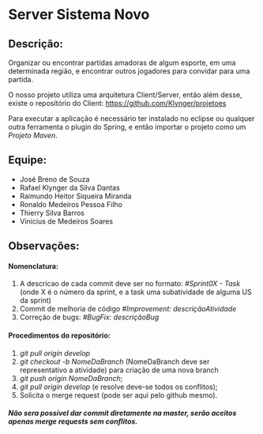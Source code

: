 # **Server Sistema Novo**

## Descrição:
  Organizar ou encontrar partidas amadoras de algum esporte, em uma determinada região, e encontrar outros jogadores para convidar para uma partida.

O nosso projeto utiliza uma arquitetura Client/Server, então além desse, existe o reposítório do Client: https://github.com/Klynger/projetoes

Para executar a aplicação é necessário ter instalado no eclipse ou qualquer outra ferramenta o plugin do Spring, e então importar o projeto como um *Projeto Maven*.


## Equipe: 
  - José Breno de Souza
  - Rafael Klynger da Silva Dantas
  - Raimundo Heitor Siqueira Miranda
  - Ronaldo Medeiros Pessoa Filho
  - Thierry Silva Barros
  - Vinicius de Medeiros Soares
  
## Observações:

#### Nomenclatura:

1. A descricao de cada commit deve ser no formato: *#Sprint0X - Task* (onde X é o número da sprint, e a task uma subatividade de alguma US da sprint) 
2. Commit de melhoria de código *#Improvement: descriçãoAtividade*
3. Correção de bugs: *#BugFix: descriçãoBug*
     
 #### Procedimentos do repositório:
1. *git pull origin develop*
2. *git checkout -b NomeDaBranch* (NomeDaBranch deve ser representativo a atividade) para criação de uma nova branch
3. *git push origin NomeDaBranch*;
4. *git pull origin develop* (e resolve deve-se todos os conflitos);
5. Solicita o merge request (pode ser aqui pelo github mesmo).

 ##### Não sera possível dar commit diretamente na master, serão aceitos apenas merge requests sem conflitos.
